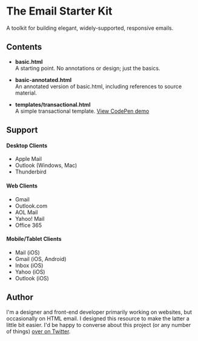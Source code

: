 # The Email Starter Kit

A toolkit for building elegant, widely-supported, responsive emails.

## Contents 

- **basic.html**<br>
A starting point. No annotations or design; just the basics.

- **basic-annotated.html**<br>
An annotated version of basic.html, including references to source material.

- **templates/transactional.html**<br>
A simple transactional template. [View CodePen demo](https://codepen.io/timothylong/pen/GERjJb)

## Support

#### Desktop Clients

- Apple Mail
- Outlook (Windows, Mac)
- Thunderbird

#### Web Clients

- Gmail
- Outlook.com
- AOL Mail
- Yahoo! Mail
- Office 365

#### Mobile/Tablet Clients

- Mail (iOS)
- Gmail (iOS, Android)
- Inbox (iOS)
- Yahoo (iOS)
- Outlook (iOS)

## Author 

I'm a designer and front-end developer primarily working on websites, but occasionally on HTML email. I designed this resource to make the latter a little bit easier. I'd be happy to converse about this project (or any number of things) [over on Twitter](https://twitter.com/timothylong).
